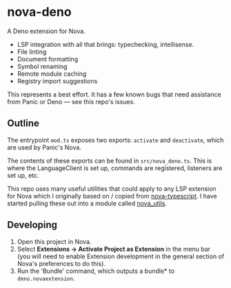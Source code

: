 # nova-deno

A Deno extension for Nova.

- LSP integration with all that brings: typechecking, intellisense.
- File linting
- Document formatting
- Symbol renaming
- Remote module caching
- Registry import suggestions

This represents a best effort. It has a few known bugs that need assistance from
Panic or Deno — see this repo's issues.

## Outline

The entrypoint `mod.ts` exposes two exports: `activate` and `deactivate`, which
are used by Panic's Nova.

The contents of these exports can be found in `src/nova_deno.ts`. This is where
the LanguageClient is set up, commands are registered, listeners are set up,
etc.

This repo uses many useful utilities that could apply to any LSP extension for
Nova which I originally based on / copied from
[nova-typescript](https://github.com/apexskier/nova-typescript). I have started
pulling these out into a module called
[nova_utils](https://github.com/sgwilym/nova_utils).

## Developing

1. Open this project in Nova.
2. Select **Extensions -> Activate Project as Extension** in the menu bar (you
   will need to enable Extension development in the general section of Nova's
   preferences to do this).
3. Run the 'Bundle' command, which outputs a bundle* to `deno.novaextension`.
